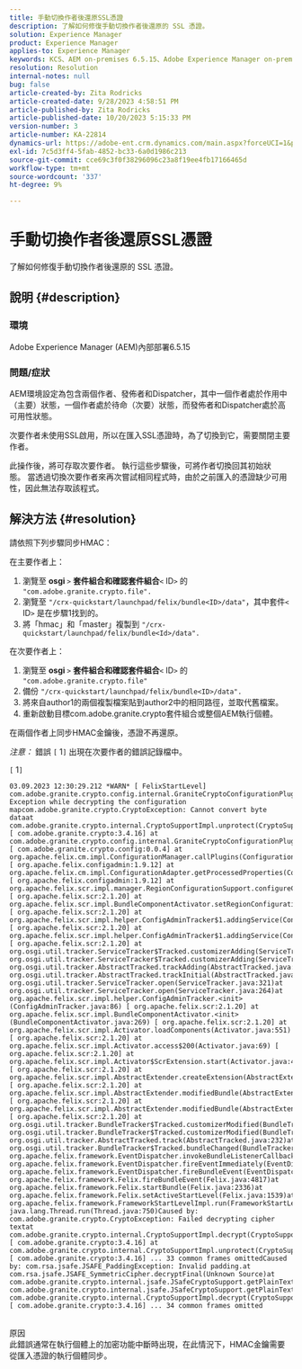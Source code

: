```yaml
---
title: 手動切換作者後還原SSL憑證
description: 了解如何修復手動切換作者後還原的 SSL 憑證。
solution: Experience Manager
product: Experience Manager
applies-to: Experience Manager
keywords: KCS、AEM on-premises 6.5.15、Adobe Experience Manager on-premises 6.5.15、SSL憑證、回覆、作者、切換、手動
resolution: Resolution
internal-notes: null
bug: false
article-created-by: Zita Rodricks
article-created-date: 9/28/2023 4:58:51 PM
article-published-by: Zita Rodricks
article-published-date: 10/20/2023 5:15:33 PM
version-number: 3
article-number: KA-22814
dynamics-url: https://adobe-ent.crm.dynamics.com/main.aspx?forceUCI=1&pagetype=entityrecord&etn=knowledgearticle&id=78335a48-205e-ee11-be6f-6045bd006268
exl-id: 7c5d3ff4-5fab-4852-bc33-6a0d1986c213
source-git-commit: cce69c3f0f38296096c23a8f19ee4fb17166465d
workflow-type: tm+mt
source-wordcount: '337'
ht-degree: 9%

---
```


# 手動切換作者後還原SSL憑證


了解如何修復手動切換作者後還原的 SSL 憑證。

## 說明 {#description}


### 環境

Adobe Experience Manager (AEM)內部部署6.5.15

### 問題/症狀

AEM環境設定為包含兩個作者、發佈者和Dispatcher，其中一個作者處於作用中（主要）狀態，一個作者處於待命（次要）狀態，而發佈者和Dispatcher處於高可用性狀態。

次要作者未使用SSL啟用，所以在匯入SSL憑證時，為了切換到它，需要關閉主要作者。

此操作後，將可存取次要作者。 執行這些步驟後，可將作者切換回其初始狀態。 當透過切換次要作者來再次嘗試相同程式時，由於之前匯入的憑證缺少可用性，因此無法存取該程式。










## 解決方法 {#resolution}


請依照下列步驟同步HMAC：

在主要作者上：

1. 瀏覽至 <b>osgi </b>`>`  <b>套件組合和確認套件組合</b>`<` ID`>`  的 `"com.adobe.granite.crypto.file".`
2. 瀏覽至 `"/crx-quickstart/launchpad/felix/bundle<ID>/data"`，其中套件`<` ID`>`  是在步驟1找到的。
3. 將「hmac」和「master」複製到 `"/crx-quickstart/launchpad/felix/bundle<Id>/data".`


在次要作者上：

1. 瀏覽至 <b>osgi </b>`>`  <b>套件組合和確認套件組合</b>`<` ID`>`  的 `"com.adobe.granite.crypto.file"`
2. 備份 `"/crx-quickstart/launchpad/felix/bundle<ID>/data".`
3. 將來自author1的兩個複製檔案貼到author2中的相同路徑，並取代舊檔案。
4. 重新啟動目標com.adobe.granite.crypto套件組合或整個AEM執行個體。


在兩個作者上同步HMAC金鑰後，憑證不再還原。

*注意：*
錯誤 `[` 1`]`  出現在次要作者的錯誤記錄檔中。

`[` 1`]`




```
03.09.2023 12:30:29.212 *WARN* [ FelixStartLevel]  com.adobe.granite.crypto.config.internal.GraniteCryptoConfigurationPlugin Exception while decrypting the configuration mapcom.adobe.granite.crypto.CryptoException: Cannot convert byte dataat com.adobe.granite.crypto.internal.CryptoSupportImpl.unprotect(CryptoSupportImpl.java:130) [ com.adobe.granite.crypto:3.4.16] at com.adobe.granite.crypto.config.internal.GraniteCryptoConfigurationPlugin.modifyConfiguration(GraniteCryptoConfigurationPlugin.java:57) [ com.adobe.granite.crypto.config:0.0.4] at org.apache.felix.cm.impl.ConfigurationManager.callPlugins(ConfigurationManager.java:912) [ org.apache.felix.configadmin:1.9.12] at org.apache.felix.cm.impl.ConfigurationAdapter.getProcessedProperties(ConfigurationAdapter.java:292) [ org.apache.felix.configadmin:1.9.12] at org.apache.felix.scr.impl.manager.RegionConfigurationSupport.configureComponentHolder(RegionConfigurationSupport.java:228) [ org.apache.felix.scr:2.1.20] at org.apache.felix.scr.impl.BundleComponentActivator.setRegionConfigurationSupport(BundleComponentActivator.java:785) [ org.apache.felix.scr:2.1.20] at org.apache.felix.scr.impl.helper.ConfigAdminTracker$1.addingService(ConfigAdminTracker.java:69) [ org.apache.felix.scr:2.1.20] at org.apache.felix.scr.impl.helper.ConfigAdminTracker$1.addingService(ConfigAdminTracker.java:41) [ org.apache.felix.scr:2.1.20] at org.osgi.util.tracker.ServiceTracker$Tracked.customizerAdding(ServiceTracker.java:943)at org.osgi.util.tracker.ServiceTracker$Tracked.customizerAdding(ServiceTracker.java:871)at org.osgi.util.tracker.AbstractTracked.trackAdding(AbstractTracked.java:256)at org.osgi.util.tracker.AbstractTracked.trackInitial(AbstractTracked.java:183)at org.osgi.util.tracker.ServiceTracker.open(ServiceTracker.java:321)at org.osgi.util.tracker.ServiceTracker.open(ServiceTracker.java:264)at org.apache.felix.scr.impl.helper.ConfigAdminTracker.<init>(ConfigAdminTracker.java:86) [ org.apache.felix.scr:2.1.20] at org.apache.felix.scr.impl.BundleComponentActivator.<init>(BundleComponentActivator.java:269) [ org.apache.felix.scr:2.1.20] at org.apache.felix.scr.impl.Activator.loadComponents(Activator.java:551) [ org.apache.felix.scr:2.1.20] at org.apache.felix.scr.impl.Activator.access$200(Activator.java:69) [ org.apache.felix.scr:2.1.20] at org.apache.felix.scr.impl.Activator$ScrExtension.start(Activator.java:424) [ org.apache.felix.scr:2.1.20] at org.apache.felix.scr.impl.AbstractExtender.createExtension(AbstractExtender.java:196) [ org.apache.felix.scr:2.1.20] at org.apache.felix.scr.impl.AbstractExtender.modifiedBundle(AbstractExtender.java:169) [ org.apache.felix.scr:2.1.20] at org.apache.felix.scr.impl.AbstractExtender.modifiedBundle(AbstractExtender.java:49) [ org.apache.felix.scr:2.1.20] at org.osgi.util.tracker.BundleTracker$Tracked.customizerModified(BundleTracker.java:488)at org.osgi.util.tracker.BundleTracker$Tracked.customizerModified(BundleTracker.java:420)at org.osgi.util.tracker.AbstractTracked.track(AbstractTracked.java:232)at org.osgi.util.tracker.BundleTracker$Tracked.bundleChanged(BundleTracker.java:450)at org.apache.felix.framework.EventDispatcher.invokeBundleListenerCallback(EventDispatcher.java:915)at org.apache.felix.framework.EventDispatcher.fireEventImmediately(EventDispatcher.java:834)at org.apache.felix.framework.EventDispatcher.fireBundleEvent(EventDispatcher.java:516)at org.apache.felix.framework.Felix.fireBundleEvent(Felix.java:4817)at org.apache.felix.framework.Felix.startBundle(Felix.java:2336)at org.apache.felix.framework.Felix.setActiveStartLevel(Felix.java:1539)at org.apache.felix.framework.FrameworkStartLevelImpl.run(FrameworkStartLevelImpl.java:308)at java.lang.Thread.run(Thread.java:750)Caused by: com.adobe.granite.crypto.CryptoException: Failed decrypting cipher textat com.adobe.granite.crypto.internal.CryptoSupportImpl.decrypt(CryptoSupportImpl.java:66) [ com.adobe.granite.crypto:3.4.16] at com.adobe.granite.crypto.internal.CryptoSupportImpl.unprotect(CryptoSupportImpl.java:127) [ com.adobe.granite.crypto:3.4.16] ... 33 common frames omittedCaused by: com.rsa.jsafe.JSAFE_PaddingException: Invalid padding.at com.rsa.jsafe.JSAFE_SymmetricCipher.decryptFinal(Unknown Source)at com.adobe.granite.crypto.internal.jsafe.JSafeCryptoSupport.getPlainText(JSafeCryptoSupport.java:267)at com.adobe.granite.crypto.internal.jsafe.JSafeCryptoSupport.getPlainText(JSafeCryptoSupport.java:249)at com.adobe.granite.crypto.internal.CryptoSupportImpl.decrypt(CryptoSupportImpl.java:64) [ com.adobe.granite.crypto:3.4.16] ... 34 common frames omitted
```



<br>原因<br>
此錯誤通常在執行個體上的加密功能中斷時出現，在此情況下，HMAC金鑰需要從匯入憑證的執行個體同步。
